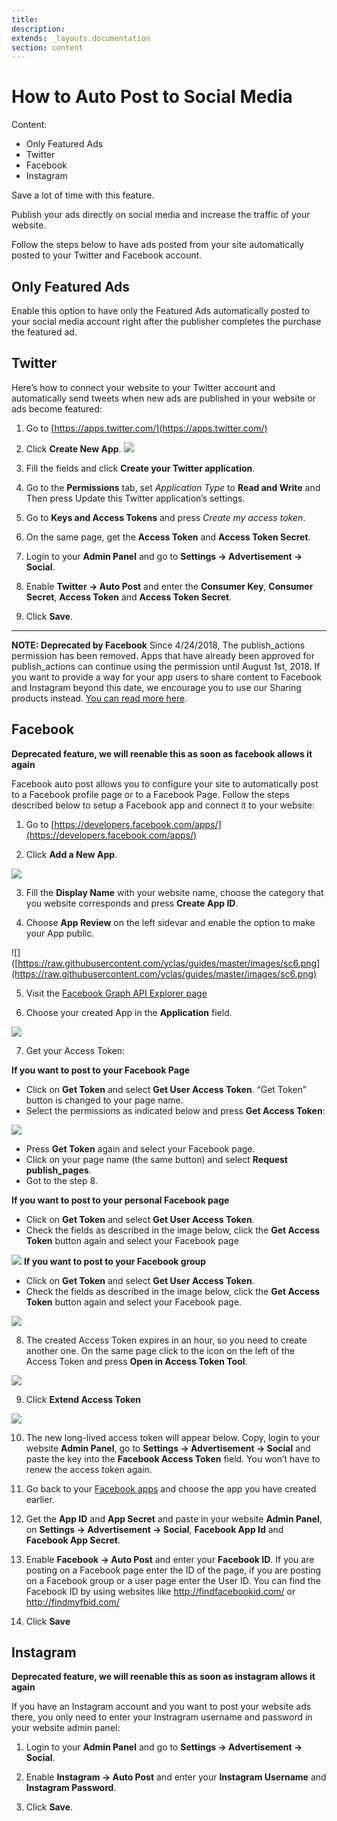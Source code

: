 ```yaml
---
title:
description:
extends: _layouts.documentation
section: content
---
```


# How to Auto Post to Social Media
Content:
-   Only Featured Ads
-   Twitter
-   Facebook
-   Instagram


Save a lot of time with this feature.

Publish your ads directly on social media and increase the traffic of your website. 

Follow the steps below to have ads posted from your site automatically posted to your Twitter and Facebook account.

## Only Featured Ads

Enable this option to have only the Featured Ads automatically posted to your social media account right after the publisher completes the purchase the featured ad.

## Twitter

Here’s how to connect your website to your Twitter account and automatically send tweets when new ads are published in your website or ads become featured:

1. Go to  [https://apps.twitter.com/](https://apps.twitter.com/)

2. Click  **Create New App**.
![](/assets/images/autopost1.png)
3. Fill the fields and click  **Create your Twitter application**.

4. Go to the  **Permissions**  tab, set  _Application Type_  to  **Read and Write**  and Then press Update this Twitter application’s settings.

5. Go to  **Keys and Access Tokens**  and press  _Create my access token_.

6. On the same page, get the  **Access Token**  and  **Access Token Secret**.

7. Login to your **Admin Panel** and go to  **Settings -> Advertisement -> Social**.

8. Enable  **Twitter -> Auto Post**  and enter the  **Consumer Key**,  **Consumer Secret**,  **Access Token**  and  **Access Token Secret**.

9. Click  **Save**.

----------

**NOTE: Deprecated by Facebook**  Since 4/24/2018, The publish_actions permission has been removed. Apps that have already been approved for publish_actions can continue using the permission until August 1st, 2018. 
If you want to provide a way for your app users to share content to Facebook and Instagram beyond this date, we encourage you to use our Sharing products instead.  [You can read more here](https://developers.facebook.com/docs/graph-api/changelog/breaking-changes#login-4-24).

## Facebook

**Deprecated feature, we will reenable this as soon as facebook allows it again**

Facebook auto post allows you to configure your site to automatically post to a Facebook profile page or to a Facebook Page. Follow the steps described below to setup a Facebook app and connect it to your website:

1. Go to  [https://developers.facebook.com/apps/](https://developers.facebook.com/apps/)

2. Click  **Add a New App**.

![](/assets/images/sc5.png)

3. Fill the  **Display Name**  with your website name, choose the category that you website corresponds and press  **Create App ID**.

4. Choose  **App Review**  on the left sidevar and enable the option to make your App public.

![]([https://raw.githubusercontent.com/yclas/guides/master/images/sc6.png](https://raw.githubusercontent.com/yclas/guides/master/images/sc6.png)

5. Visit the  [Facebook Graph API Explorer page](https://developers.facebook.com/tools/explorer/)

6. Choose your created App in the  **Application**  field.

![](/assets/images/sc7.png)


7. Get your Access Token:

**If you want to post to your Facebook Page**

-   Click on  **Get Token**  and select  **Get User Access Token**. “Get Token” button is changed to your page name.
-   Select the permissions as indicated below and press  **Get Access Token**:

![](/assets/images/sc8.png)

-   Press  **Get Token**  again and select your Facebook page.
-   Click on your page name (the same button) and select  **Request publish_pages**.
-   Got to the step 8.

**If you want to post to your personal Facebook page**

-   Click on  **Get Token**  and select  **Get User Access Token**.
-   Check the fields as described in the image below, click the  **Get Access Token**  button again and select your Facebook page

![](/assets/images/sc9.png)
**If you want to post to your Facebook group**

-   Click on  **Get Token**  and select  **Get User Access Token**.
-   Check the fields as described in the image below, click the  **Get Access Token**  button again and select your Facebook page.

![](/assets/images/sc10.png)

8. The created Access Token expires in an hour, so you need to create another one. On the same page click to the icon on the left of the Access Token and press  **Open in Access Token Tool**.

![](/assets/images/sk11.png)

9. Click  **Extend Access Token**

![](/assets/images/sk12.png)

10. The new long-lived access token will appear below. Copy, login to your website **Admin Panel**, go to  **Settings -> Advertisement -> Social**  and paste the key into the  **Facebook Access Token**  field. You won’t have to renew the access token again.

11. Go back to your  [Facebook apps](https://developers.facebook.com/apps/)  and choose the app you have created earlier.

12. Get the  **App ID**  and  **App Secret**  and paste in your website **Admin Panel**, on  **Settings -> Advertisement -> Social**,  **Facebook App Id**  and  **Facebook App Secret**.


13. Enable  **Facebook -> Auto Post**  and enter your  **Facebook ID**. If you are posting on a Facebook page enter the ID of the page, if you are posting on a Facebook group or a user page enter the User ID. You can find the Facebook ID by using websites like http://findfacebookid.com/ or http://findmyfbid.com/

14. Click  **Save**

## Instagram

**Deprecated feature, we will reenable this as soon as instagram allows it again**

If you have an Instagram account and you want to post your website ads there, you only need to enter your Instragram username and password in your website admin panel:

1. Login to your **Admin Panel** and go to  **Settings -> Advertisement -> Social**.

2. Enable  **Instagram -> Auto Post**  and enter your  **Instagram Username**  and  **Instagram Password**.

3. Click  **Save**.
